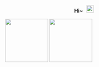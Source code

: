 <center>
  <h3>Hi~ &nbsp;&nbsp;<img height="23px" src="https://visitor-badge.glitch.me/badge?page_id=hiroi-sora"/></h3>
</center>

<!-- GitHub 数据统计 -->
<img height="137px" src="https://github-readme-stats.vercel.app/api?username=hiroi-sora&hide_title=true&hide_border=true&theme=dark&bg_color=30,e96443,c64dff&title_color=fff&text_color=fff" />
<img height="137px" src="https://github-readme-stats-git-masterrstaa-rickstaa.vercel.app/api/top-langs/?username=hiroi-sora&hide_title=true&hide_border=true&layout=compact&langs_count=6&text_color=fff&bg_color=30,c64dff,66ccff&theme=dark" />
